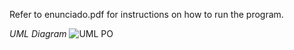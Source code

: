 Refer to enunciado.pdf for instructions on how to run the program.

*UML Diagram*
![UML PO](https://github.com/franciscofpereira/SpreadsheetManager/assets/147160910/6bfe76f5-495e-4986-bf81-b8e623c95bd0)
